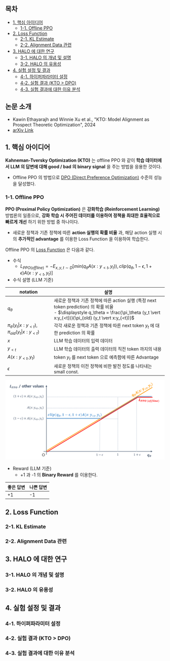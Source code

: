 ## 목차

* [1. 핵심 아이디어](#1-핵심-아이디어)
  * [1-1. Offline PPO](#1-1-offline-ppo)
* [2. Loss Function](#2-loss-function)
  * [2-1. KL Estimate](#2-1-kl-estimate)
  * [2-2. Alignment Data 관련](#2-2-alignment-data-관련)
* [3. HALO 에 대한 연구](#3-halo-에-대한-연구)
  * [3-1. HALO 의 개념 및 설명](#3-1-halo-의-개념-및-설명)
  * [3-2. HALO 의 유용성](#3-2-halo-의-유용성)
* [4. 실험 설정 및 결과](#4-실험-설정-및-결과)
  * [4-1. 하이퍼파라미터 설정](#4-1-하이퍼파라미터-설정) 
  * [4-2. 실험 결과 (KTO > DPO)](#4-2-실험-결과-kto--dpo)
  * [4-3. 실험 결과에 대한 이유 분석](#4-3-실험-결과에-대한-이유-분석)

## 논문 소개

* Kawin Ethayarajh and Winnie Xu et al., "KTO: Model Alignment as Prospect Theoretic Optimization", 2024
* [arXiv Link](https://arxiv.org/pdf/2402.01306)

## 1. 핵심 아이디어

**Kahneman-Tversky Optimization (KTO)** 는 offline PPO 와 같이 **학습 데이터에서 LLM 의 답변에 대해 good / bad 의 binary signal** 을 주는 방법을 응용한 것이다.

* Offline PPO 의 방법으로 [DPO (Direct Preference Optimization)](../../AI%20Basics/LLM%20Basics/LLM_기초_Fine_Tuning_DPO_ORPO.md#2-dpo-direct-preference-optimization) 수준의 성능을 달성했다.

### 1-1. Offline PPO

**PPO (Proximal Policy Optimization)** 은 **강화학습 (Reinforcement Learning)** 방법론의 일종으로, **강화 학습 시 주어진 데이터를 이용하여 정책을 최대한 효율적으로 빠르게 개선** 하기 위한 방법 중 하나이다.

* 새로운 정책과 기존 정책에 따른 **action 실행의 확률 비율** 과, 해당 action 실행 시의 **추가적인 advantage** 를 이용한 Loss Function 을 이용하여 학습한다.

Offline PPO 의 [Loss Function](../../AI%20Basics/Deep%20Learning%20Basics/딥러닝_기초_Loss_function.md) 은 다음과 같다.

* 수식
  * $L_{PPO (offline)} = -E_{x,y,t \sim D}[min(q_\theta A(x:y_{<t},y_t)), clip(q_\theta, 1-\epsilon, 1+\epsilon) A(x:y_{<t},y_t)]$
* 수식 설명 (LLM 기준)

| notation                                                            | 설명                                                                                                                                                                    |
|---------------------------------------------------------------------|-----------------------------------------------------------------------------------------------------------------------------------------------------------------------|
| $q_\theta$                                                          | 새로운 정책과 기존 정책에 따른 action 실행 (특정 next token prediction) 의 확률 비율<br>- $\displaystyle q_\theta = \frac{\pi_\theta (y_t \vert x:y_{<t})}{\pi_{old} (y_t \vert x:y_{<t})}$ |
| $\pi_\theta (y_t \vert x:y_{<t})$, $\pi_{old} (y_t \vert x:y_{<t})$ | 각각 새로운 정책과 기존 정책에 따른 next token $y_t$ 에 대한 prediction 의 확률                                                                                                            |
| $x$                                                                 | LLM 학습 데이터의 입력 데이터                                                                                                                                                    |
| $y_{<t}$                                                            | LLM 학습 데이터의 출력 데이터의 직전 token 까지의 내용                                                                                                                                   |
| $A(x:y_{<t},y_t)$                                                   | token $y_t$ 를 next token 으로 예측함에 따른 Advantage                                                                                                                         |
| $\epsilon$                                                          | 새로운 정책의 이전 정책에 비한 발전 정도를 나타내는 small const.                                                                                                                            |

![image](../images/LLM_KTO_1.PNG)

* Reward (LLM 기준)
  * +1 과 -1 의 **Binary Reward** 를 이용한다.

| 좋은 답변 | 나쁜 답변 |
|-------|-------|
| +1    | -1    |

## 2. Loss Function

### 2-1. KL Estimate

### 2-2. Alignment Data 관련

## 3. HALO 에 대한 연구

### 3-1. HALO 의 개념 및 설명

### 3-2. HALO 의 유용성

## 4. 실험 설정 및 결과

### 4-1. 하이퍼파라미터 설정

### 4-2. 실험 결과 (KTO > DPO)

### 4-3. 실험 결과에 대한 이유 분석